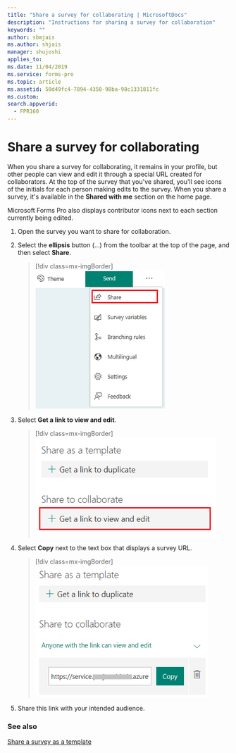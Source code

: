 ```yaml
---
title: "Share a survey for collaborating | MicrosoftDocs"
description: "Instructions for sharing a survey for collaboration"
keywords: ""
author: sbmjais
ms.author: shjais
manager: shujoshi
applies_to: 
ms.date: 11/04/2019
ms.service: forms-pro
ms.topic: article
ms.assetid: 50d49fc4-7894-4350-98ba-98c1331811fc
ms.custom: 
search.appverid:
  - FPR160
---
```


# Share a survey for collaborating

When you share a survey for collaborating, it remains in your profile, but other people can view and edit it through a special URL created for collaborators. At the top of the survey that you've shared, you'll see icons of the initials for each person making edits to the survey. When you share a survey, it's available in the **Shared with me** section on the home page.

Microsoft Forms Pro also displays contributor icons next to each section currently being edited.

1.  Open the survey you want to share for collaboration.

2.  Select the **ellipsis** button (…) from the toolbar at the top of the page, and then select **Share**.

    > [!div class=mx-imgBorder]
    > ![share the survey](media/share-survey.png "Share the survey")

3.  Select **Get a link to view and edit**.

    > [!div class=mx-imgBorder]
    > ![get the link to share the survey for collaboration](media/get-survey-share-link.png "Get the link to share the survey for collaboration")  

4.  Select **Copy** next to the text box that displays a survey URL.

    > [!div class=mx-imgBorder]
    > ![link to share the survey for collaboration](media/survey-share-link.png "Link to share the survey for collaboration")  

5.  Share this link with your intended audience.

### See also

[Share a survey as a template](share-survey-template.md) 
